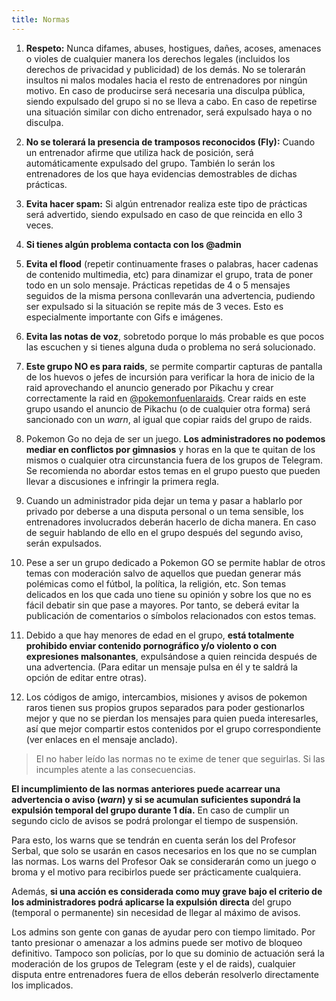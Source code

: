 ```yaml
---
title: Normas
---
```


1. **Respeto:** Nunca difames, abuses, hostigues, dañes, acoses, amenaces o violes de cualquier manera los derechos legales (incluidos los derechos de privacidad y publicidad) de los demás. No se tolerarán insultos ni malos modales hacia el resto de entrenadores por ningún motivo. En caso de producirse será necesaria una disculpa pública, siendo expulsado del grupo si no se lleva a cabo. En caso de repetirse una situación similar con dicho entrenador, será expulsado haya o no disculpa.

2. **No se tolerará la presencia de tramposos reconocidos (Fly):** Cuando un entrenador afirme que utiliza hack de posición, será automáticamente expulsado del grupo. También lo serán los entrenadores de los que haya evidencias demostrables de dichas prácticas.

3. **Evita hacer spam:** Si algún entrenador realiza este tipo de prácticas será advertido, siendo expulsado en caso de que reincida en ello 3 veces.

4. **Si tienes algún problema contacta con los @admin**

5. **Evita el flood** (repetir continuamente frases o palabras, hacer cadenas de contenido multimedia, etc) para dinamizar el grupo, trata de poner todo en un solo mensaje. Prácticas repetidas de 4 o 5 mensajes seguidos de la misma persona conllevarán una advertencia, pudiendo ser expulsado si la situación se repite más de 3 veces. Esto es especialmente importante con Gifs e imágenes.

6. **Evita las notas de voz**, sobretodo porque lo más probable es que pocos las escuchen y si tienes alguna duda o problema no será solucionado.

7. **Este grupo NO es para raids**, se permite compartir capturas de pantalla de los huevos o jefes de incursión para verificar la hora de inicio de la raid aprovechando el anuncio generado por Pikachu y crear correctamente la raid en [@pokemonfuenlaraids](https://t.me/pokemonfuenlaraids). Crear raids en este grupo usando el anuncio de Pikachu (o de cualquier otra forma) será sancionado con un *warn*, al igual que copiar raids del grupo de raids.

8. Pokemon Go no deja de ser un juego. **Los administradores no podemos mediar en conflictos por gimnasios** y horas en la que te quitan de los mismos o cualquier otra circunstancia fuera de los grupos de Telegram. Se recomienda no abordar estos temas en el grupo puesto que pueden llevar a discusiones e infringir la primera regla.

9. Cuando un administrador pida dejar un tema y pasar a hablarlo por privado por deberse a una disputa personal o un tema sensible, los entrenadores involucrados deberán hacerlo de dicha manera. En caso de seguir hablando de ello en el grupo después del segundo aviso, serán expulsados.

10. Pese a ser un grupo dedicado a Pokemon GO se permite hablar de otros temas con moderación salvo de aquellos que puedan generar más polémicas como el fútbol, la política, la religión, etc. Son temas delicados en los que cada uno tiene su opinión y sobre los que no es fácil debatir sin que pase a mayores. Por tanto, se deberá evitar la publicación de comentarios o símbolos relacionados con estos temas.

11. Debido a que hay menores de edad en el grupo, **está totalmente prohibido enviar contenido pornográfico y/o violento o con expresiones malsonantes**, expulsándose a quien reincida después de una advertencia. (Para editar un mensaje pulsa en él y te saldrá la opción de editar entre otras).

12. Los códigos de amigo, intercambios, misiones y avisos de pokemon raros tienen sus propios grupos separados para poder gestionarlos mejor y que no se pierdan los mensajes para quien pueda interesarles, así que mejor compartir estos contenidos por el grupo correspondiente (ver enlaces en el mensaje anclado).

> El no haber leído las normas no te exime de tener que seguirlas. Si las incumples atente a las consecuencias. 

**El incumplimiento de las normas anteriores puede acarrear una advertencia o aviso (*warn*) y si se acumulan suficientes supondrá la expulsión temporal del grupo durante 1 día.** En caso de cumplir un segundo ciclo de avisos se podrá prolongar el tiempo de suspensión.

Para esto, los warns que se tendrán en cuenta serán los del Profesor Serbal, que solo se usarán en casos necesarios en los que no se cumplan las normas. Los warns del Profesor Oak se considerarán como un juego o broma y el motivo para recibirlos puede ser prácticamente cualquiera.

Además, **si una acción es considerada como muy grave bajo el criterio de los administradores podrá aplicarse la expulsión directa** del grupo (temporal o permanente) sin necesidad de llegar al máximo de avisos.

Los admins son gente con ganas de ayudar pero con tiempo limitado. Por tanto presionar o amenazar a los admins puede ser motivo de bloqueo definitivo. Tampoco son policías, por lo que su dominio de actuación será la moderación de los grupos de Telegram (este y el de raids), cualquier disputa entre entrenadores fuera de ellos deberán resolverlo directamente los implicados.
